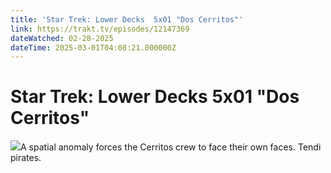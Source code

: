 ```yaml
---
title: 'Star Trek: Lower Decks  5x01 "Dos Cerritos"' 
link: https://trakt.tv/episodes/12147369
dateWatched: 02-28-2025
dateTime: 2025-03-01T04:08:21.000000Z
---
```

# Star Trek: Lower Decks  5x01 "Dos Cerritos"

![](https://walter-r2.trakt.tv/images/episodes/012/147/369/screenshots/thumb/cfcca16fac.jpg)A spatial anomaly forces the Cerritos crew to face their own faces. Tendi pirates.
